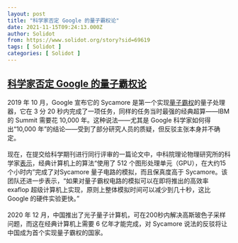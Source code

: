 ```yaml
---
layout: post
title: "科学家否定 Google 的量子霸权论"
date: 2021-11-15T09:24:13.000Z
author: Solidot
from: https://www.solidot.org/story?sid=69619
tags: [ Solidot ]
categories: [ Solidot ]
---
```

<!--1636968253000-->
[科学家否定 Google 的量子霸权论](https://www.solidot.org/story?sid=69619)
------

<div>
2019 年 10 月，Google 宣布它的 Sycamore 是第一个实现<a href="https://technology.solidot.org/story?sid=62359" target="_blank">量子霸权</a>的量子处理器，它在 3 分 20 秒内完成了一项任务，同样的任务当时最强的经典超算——IBM 的 Summit 需要花 10,000 年。这种说法——尤其是 Google 科学家如何得出“10,000 年”的结论——受到了部分研究人员的质疑，但反驳主张本身并不确定。<br><br>现在，在提交给科学期刊进行同行评审的一篇论文中，中科院理论物理研究所的科学家<a href="https://www.scmp.com/news/china/science/article/3155902/chinese-teams-classical-computing-tackles-impossible-challenge">表示</a>，经典计算机上的算法“使用了 512 个图形处理单元（GPU），在大约15个小时内”完成了对Sycamore 量子电路的模拟，而且保真度高于 Sycamore。该团队还进一步表示，“如果对量子霸权电路的模拟可以在即将推出的高效率 exaflop 超级计算机上实现，原则上整体模拟时间可以减少到几十秒，这比 Google 的硬件实验更快。”<br><br>2020 年 12 月，中国推出了光子量子计算机，可在200秒内解决高斯玻色子采样问题，而这在经典计算机上需要 6 亿年才能完成，对 Sycamore 说法的反驳将让中国成为首个实现量子霸权的国家。
</div>
